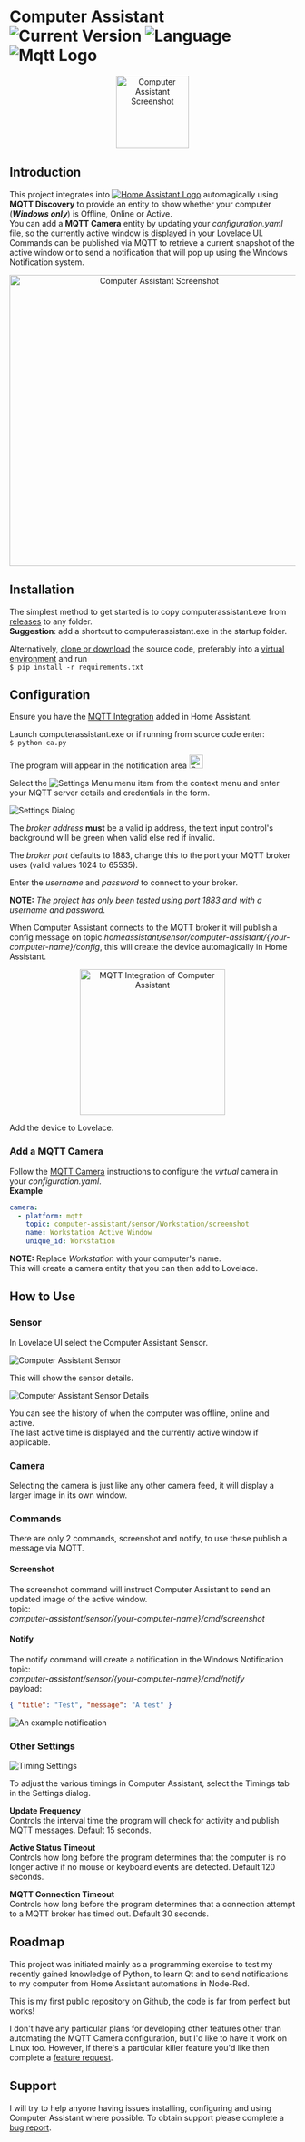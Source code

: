 # Computer Assistant ![Current Version](https://img.shields.io/badge/version-0.1.0-blue.svg) ![Language](https://img.shields.io/badge/Python-3.8.8-blue) ![Mqtt Logo](https://img.shields.io/static/v1?label=&message=MQTT&color=blueviolet&logo=eclipse-mosquitto)

<p align=center>
<img src="./images/computer-assistant-icon.png" alt="Computer Assistant Screenshot" height="128">
<p>

## Introduction

This project integrates into [![Home Assistant Logo](https://img.shields.io/static/v1?label=&message=Home%20Assistant&color=41bdf5&logo=home-assistant&logoColor=white)](https://www.home-assistant.io/) automagically using **MQTT Discovery** to provide an entity to show whether your computer (**_Windows only_**) is Offline, Online or Active.  
You can add a **MQTT Camera** entity by updating your _configuration.yaml_ file, so the currently active window is displayed in your Lovelace UI.  
Commands can be published via MQTT to retrieve a current snapshot of the active window or to send a notification that will pop up using the Windows Notification system.

<p align=center>
<img src="./github_images/computer-assistant-snapshot.png" alt="Computer Assistant Screenshot" height="512">
<p>

## Installation

The simplest method to get started is to copy computerassistant.exe from [releases](https://github.com/malcolmcdixon/computerassistant/releases) to any folder.  
**Suggestion**: add a shortcut to computerassistant.exe in the startup folder.

Alternatively, [clone or download](https://docs.github.com/en/github/getting-started-with-github/getting-changes-from-a-remote-repository#cloning-a-repository) the source code, preferably into a [virtual environment](https://docs.python.org/3/library/venv.html) and run  
`$ pip install -r requirements.txt`

## Configuration

Ensure you have the [MQTT Integration](https://www.home-assistant.io/integrations/mqtt) added in Home Assistant.

Launch computerassistant.exe or if running from source code enter:  
`$ python ca.py`

The program will appear in the notification area <img src="./images/computer-assistant-icon.png" alt="Computer Assistant Logo" height="24">

Select the <img src="./github_images/settings_menu.png" alt="Settings Menu"> menu item from the context menu and enter your MQTT server details and credentials in the form.

<img src="./github_images/settings.png" alt="Settings Dialog">

The _broker address_ **must** be a valid ip address, the text input control's background will be green when valid else red if invalid.

The _broker port_ defaults to 1883, change this to the port your MQTT broker uses (valid values 1024 to 65535).

Enter the _username_ and _password_ to connect to your broker.

**NOTE:** _The project has only been tested using port 1883 and with a username and password._

When Computer Assistant connects to the MQTT broker it will publish a config message on topic _homeassistant/sensor/computer-assistant/{your-computer-name}/config_, this will create the device automagically in Home Assistant.

<p align=center>
<img src="./github_images/mqtt-integration.png" alt="MQTT Integration of Computer Assistant" height="256">
<p>

Add the device to Lovelace.

### Add a MQTT Camera

Follow the [MQTT Camera](https://www.home-assistant.io/integrations/camera.mqtt/) instructions to configure the _virtual_ camera in your _configuration.yaml_.  
**Example**

```yaml
camera:
  - platform: mqtt
    topic: computer-assistant/sensor/Workstation/screenshot
    name: Workstation Active Window
    unique_id: Workstation
```

**NOTE:** Replace _Workstation_ with your computer's name.  
This will create a camera entity that you can then add to Lovelace.

## How to Use

### Sensor

In Lovelace UI select the Computer Assistant Sensor.

<img src="./github_images/computer-assistant-sensor.png" alt="Computer Assistant Sensor">

This will show the sensor details.

<img src="./github_images/computer-assistant-sensor-detail.png" alt="Computer Assistant Sensor Details">

You can see the history of when the computer was offline, online and active.  
The last active time is displayed and the currently active window if applicable.

### Camera

Selecting the camera is just like any other camera feed, it will display a larger image in its own window.

### Commands

There are only 2 commands, screenshot and notify, to use these publish a message via MQTT.

#### Screenshot

The screenshot command will instruct Computer Assistant to send an updated image of the active window.  
topic:  
_computer-assistant/sensor/{your-computer-name}/cmd/screenshot_

#### Notify

The notify command will create a notification in the Windows Notification
topic:  
_computer-assistant/sensor/{your-computer-name}/cmd/notify_  
payload:

```json
{ "title": "Test", "message": "A test" }
```

<img src="./github_images/notification.png" alt="An example notification">

### Other Settings

<img src="./github_images/settings_timing.png" alt="Timing Settings">

To adjust the various timings in Computer Assistant, select the Timings tab in the Settings dialog.

**Update Frequency**  
Controls the interval time the program will check for activity and publish MQTT messages. Default 15 seconds.

**Active Status Timeout**  
Controls how long before the program determines that the computer is no longer active if no mouse or keyboard events are detected. Default 120 seconds.

**MQTT Connection Timeout**  
Controls how long before the program determines that a connection attempt to a MQTT broker has timed out. Default 30 seconds.

## Roadmap

This project was initiated mainly as a programming exercise to test my recently gained knowledge of Python, to learn Qt and to send notifications to my computer from Home Assistant automations in Node-Red.

This is my first public repository on Github, the code is far from perfect but works!

I don't have any particular plans for developing other features other than automating the MQTT Camera configuration, but I'd like to have it work on Linux too. However, if there's a particular killer feature you'd like then complete a [feature request](https://github.com/malcolmcdixon/computerassistant/issues/new?template=feature_request.md).

## Support

I will try to help anyone having issues installing, configuring and using Computer Assistant where possible.
To obtain support please complete a [bug report](https://github.com/malcolmcdixon/computerassistant/issues/new?template=bug_report.md).
